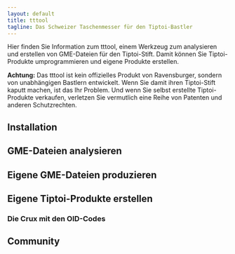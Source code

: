 ```yaml
---
layout: default
title: tttool
tagline: Das Schweizer Taschenmesser für den Tiptoi-Bastler
---
```


Hier finden Sie Information zum tttool, einem Werkzeug zum analysieren und erstellen von GME-Dateien für den Tiptoi-Stift. Damit können Sie Tiptoi-Produkte umprogrammieren und eigene Produkte erstellen.

**Achtung:** Das tttool ist kein offizielles Produkt von Ravensburger, sondern von unabhängigen Bastlern entwickelt. Wenn Sie damit ihren Tiptoi-Stift kaputt machen, ist das Ihr Problem. Und wenn Sie selbst erstellte Tiptoi-Produkte verkaufen, verletzen Sie vermutlich eine Reihe von Patenten und anderen Schutzrechten.

## Installation

## GME-Dateien analysieren

## Eigene GME-Dateien produzieren

## Eigene Tiptoi-Produkte erstellen

### Die Crux mit den OID-Codes

## Community
